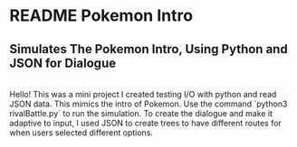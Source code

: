 # README Pokemon Intro
## Simulates The Pokemon Intro, Using Python and JSON for Dialogue
<br/>
Hello! This was a mini project I created testing I/O with python and read JSON data. This mimics the intro of Pokemon. 
Use the command `python3 rivalBattle.py` to run the simulation.
To create the dialogue and make it adaptive to input, I used JSON to create trees to have different routes for when users selected different options.

